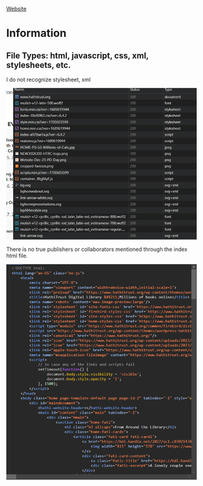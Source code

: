 [Website](https://www.hathitrust.org)
<br>
<h1> Information </h1>
<h2>File Types: html, javascript, css, xml, stylesheets, etc. </h2>
<p> I do not recognize stylesheet, xml </p>

![img](image.png)

<p> There is no true publishers or collaborators mentioned through the index html file.

![IMG](image-1.png)

<br>
